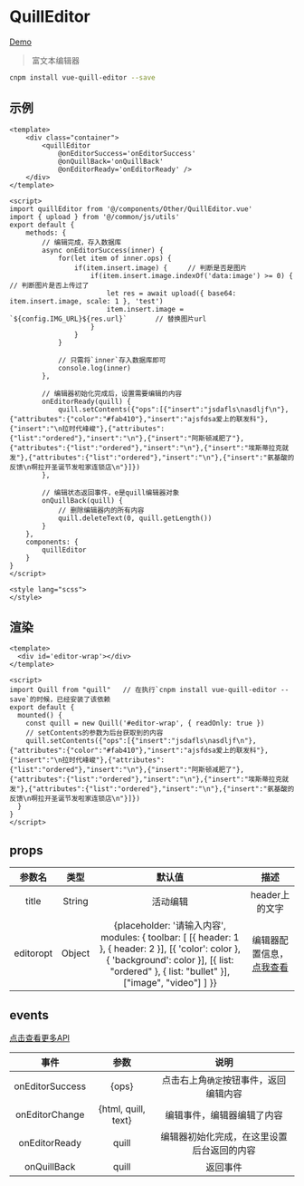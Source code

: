 # QuillEditor
[Demo](http://infozx.gitee.io/infozx_temp/dist/module/quillEditor.html)
> 富文本编辑器

```bash
cnpm install vue-quill-editor --save
```

## 示例
```vue{11}
<template>
	<div class="container">
		<quillEditor
			@onEditorSuccess='onEditorSuccess'
			@onQuillBack='onQuillBack'
			@onEditorReady='onEditorReady' />
	</div>
</template>

<script>
import quillEditor from '@/components/Other/QuillEditor.vue'
import { upload } from '@/common/js/utils'
export default {
	methods: {
		// 编辑完成，存入数据库
		async onEditorSuccess(inner) {
			for(let item of inner.ops) {
				if(item.insert.image) {		// 判断是否是图片
					if(item.insert.image.indexOf('data:image') >= 0) {		// 判断图片是否上传过了
						let res = await upload({ base64: item.insert.image, scale: 1 }, 'test')
						item.insert.image = `${config.IMG_URL}${res.url}`		// 替换图片url
					}
				}
			}

			// 只需将`inner`存入数据库即可
			console.log(inner)
		},

		// 编辑器初始化完成后，设置需要编辑的内容
		onEditorReady(quill) {
			quill.setContents({"ops":[{"insert":"jsdafls\nasdljf\n"},{"attributes":{"color":"#fab410"},"insert":"ajsfdsa爱上的联发科"},{"insert":"\n拉时代峰峻"},{"attributes":{"list":"ordered"},"insert":"\n"},{"insert":"阿斯顿减肥了"},{"attributes":{"list":"ordered"},"insert":"\n"},{"insert":"埃斯蒂拉克就发"},{"attributes":{"list":"ordered"},"insert":"\n"},{"insert":"氨基酸的反馈\n啊拉开圣诞节发啦家连锁店\n"}]})
		},

		// 编辑状态返回事件，e是quill编辑器对象
		onQuillBack(quill) {
			// 删除编辑器内的所有内容
			quill.deleteText(0, quill.getLength())
		}
	},
	components: {
		quillEditor
	}
}
</script>

<style lang="scss">
</style>
```

## 渲染
```vue{6}
<template>
  <div id='editor-wrap'></div>
</template>

<script>
import Quill from "quill"   // 在执行`cnpm install vue-quill-editor --save`的时候，已经安装了该依赖
export default {
  mounted() {
    const quill = new Quill('#editor-wrap', { readOnly: true })
    // setContents的参数为后台获取到的内容
    quill.setContents({"ops":[{"insert":"jsdafls\nasdljf\n"},{"attributes":{"color":"#fab410"},"insert":"ajsfdsa爱上的联发科"},{"insert":"\n拉时代峰峻"},{"attributes":{"list":"ordered"},"insert":"\n"},{"insert":"阿斯顿减肥了"},{"attributes":{"list":"ordered"},"insert":"\n"},{"insert":"埃斯蒂拉克就发"},{"attributes":{"list":"ordered"},"insert":"\n"},{"insert":"氨基酸的反馈\n啊拉开圣诞节发啦家连锁店\n"}]})
  }
}
</script>
```

## props
|参数名|类型|默认值|描述|
|:---:|:---:|:---:|:---:|
|title|String|活动编辑|header上的文字|
|editoropt|Object|{placeholder: '请输入内容', modules: { toolbar: [ [{ header: 1 }, { header: 2 }], [{ 'color': color }, { 'background': color }], [{ list: "ordered" }, { list: "bullet" }],["image", "video"] ] }}|编辑器配置信息，[点我查看](https://quilljs.com/docs/quickstart/)|

## events
[点击查看更多API](https://quilljs.com/docs/quickstart/)

|事件|参数|说明|
|:---:|:---:|:---:|
|onEditorSuccess|{ops}|点击右上角`确定`按钮事件，返回编辑内容|
|onEditorChange|{html, quill, text}|编辑事件，编辑器编辑了内容|
|onEditorReady|quill|编辑器初始化完成，在这里设置后台返回的内容|
|onQuillBack|quill|返回事件|
